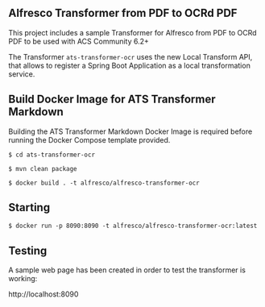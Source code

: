 ## Alfresco Transformer from PDF to OCRd PDF

This project includes a sample Transformer for Alfresco from PDF to OCRd PDF to be used with ACS Community 6.2+

The Transformer `ats-transformer-ocr` uses the new Local Transform API, that allows to register a Spring Boot Application as a local transformation service.

## Build Docker Image for ATS Transformer Markdown

Building the ATS Transformer Markdown Docker Image is required before running the Docker Compose template provided.

```
$ cd ats-transformer-ocr

$ mvn clean package

$ docker build . -t alfresco/alfresco-transformer-ocr
```

## Starting

```
$ docker run -p 8090:8090 -t alfresco/alfresco-transformer-ocr:latest
```

## Testing

A sample web page has been created in order to test the transformer is working:

http://localhost:8090
